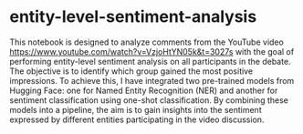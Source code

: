 # entity-level-sentiment-analysis

This notebook is designed to analyze comments from the YouTube video https://www.youtube.com/watch?v=VzjoHtYN05k&t=3027s with the goal of performing entity-level sentiment analysis on all participants in the debate. The objective is to identify which group gained the most positive impressions. To achieve this, I have integrated two pre-trained models from Hugging Face: one for Named Entity Recognition (NER) and another for sentiment classification using one-shot classification. By combining these models into a pipeline, the aim is to gain insights into the sentiment expressed by different entities participating in the video discussion.
